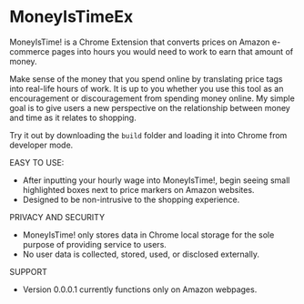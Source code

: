 # MoneyIsTimeEx

MoneyIsTime! is a Chrome Extension that converts prices on Amazon e-commerce pages into hours you would need to work to earn that amount of money.

Make sense of the money that you spend online by translating price tags into real-life hours of work. It is up to you whether you use this tool as an encouragement or discouragement from spending money online. My simple goal is to give users a new perspective on the relationship between money and time as it relates to shopping.

Try it out by downloading the `build` folder and loading it into Chrome from developer mode.

EASY TO USE:
- After inputting your hourly wage into MoneyIsTime!, begin seeing small highlighted boxes next to price markers on Amazon websites.
- Designed to be non-intrusive to the shopping experience.

PRIVACY AND SECURITY
- MoneyIsTime! only stores data in Chrome local storage for the sole purpose of providing service to users.
- No user data is collected, stored, used, or disclosed externally.

SUPPORT
- Version 0.0.0.1 currently functions only on Amazon webpages.

